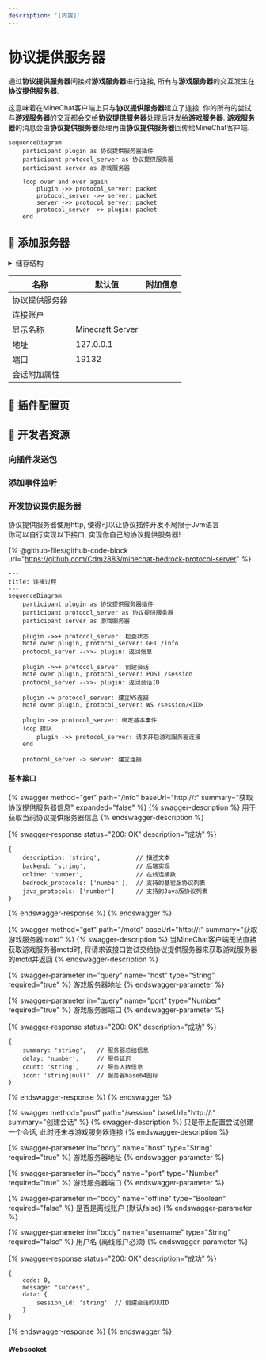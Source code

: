 ```yaml
---
description: '[内置]'
---
```


# 协议提供服务器

通过**协议提供服务器**间接对**游戏服务器**进行连接, 所有与**游戏服务器**的交互发生在**协议提供服务器**.

这意味着在MineChat客户端上只与**协议提供服务器**建立了连接, 你的所有的尝试与**游戏服务器**的交互都会交给**协议提供服务器**处理后转发给**游戏服务器**. **游戏服务器**的消息会由**协议提供服务器**处理再由**协议提供服务器**回传给MineChat客户端.

```mermaid
sequenceDiagram
    participant plugin as 协议提供服务器插件
    participant protocol_server as 协议提供服务器
    participant server as 游戏服务器
    
    loop over and over again
        plugin ->> protocol_server: packet
        protocol_server ->> server: packet
        server ->> protocol_server: packet
        protocol_server ->> plugin: packet
    end
```

## 📝 添加服务器

<details>

<summary>储存结构</summary>

```json5
{
    host: 'string',                  // 地址
    port: 'number',                  // 端口
    account: 'number|null',          // 连接账户
    protocol_server: 'string|null',  // 协议提供服务器
    name: 'string',                  // 显示名称
    options: {}                      // 会话附加属性
}
```

</details>

| 名称      | 默认值              | 附加信息 |
| ------- | ---------------- | ---- |
| 协议提供服务器 |                  |      |
| 连接账户    |                  |      |
| 显示名称    | Minecraft Server |      |
| 地址      | 127.0.0.1        |      |
| 端口      | 19132            |      |
| 会话附加属性  |                  |      |

## 🎲 插件配置页

## 🔧 开发者资源

### 向插件发送包

### 添加事件监听

### 开发协议提供服务器

协议提供服务器使用http, 使得可以让协议插件开发不局限于Jvm语言\
你可以自行实现以下接口, 实现你自己的协议提供服务器!

{% @github-files/github-code-block url="https://github.com/Cdm2883/minechat-bedrock-protocol-server" %}

```mermaid
---
title: 连接过程
---
sequenceDiagram
    participant plugin as 协议提供服务器插件
    participant protocol_server as 协议提供服务器
    participant server as 游戏服务器
    
    plugin ->>+ protocol_server: 检查状态
    Note over plugin, protocol_server: GET /info
    protocol_server -->>- plugin: 返回信息
    
    plugin ->>+ protocol_server: 创建会话
    Note over plugin, protocol_server: POST /session
    protocol_server -->>- plugin: 返回会话ID

    plugin -> protocol_server: 建立WS连接
    Note over plugin, protocol_server: WS /session/<ID>

    plugin ->> protocol_server: 绑定基本事件
    loop 排队
        plugin ->> protocol_server: 请求开启游戏服务器连接
    end

    protocol_server -> server: 建立连接
```

#### 基本接口

{% swagger method="get" path="/info" baseUrl="http://<HOST>:<PORT>" summary="获取协议提供服务器信息" expanded="false" %}
{% swagger-description %}
用于获取当前协议提供服务器信息
{% endswagger-description %}

{% swagger-response status="200: OK" description="成功" %}
```json5
{
    description: 'string',          // 描述文本
    backend: 'string',              // 后端实现
    online: 'number',               // 在线连接数
    bedrock_protocols: ['number'],  // 支持的基岩版协议列表
    java_protocols: ['number']      // 支持的Java版协议列表
}
```
{% endswagger-response %}
{% endswagger %}

{% swagger method="get" path="/motd" baseUrl="http://<HOST>:<PORT>" summary="获取游戏服务器motd" %}
{% swagger-description %}
当MineChat客户端无法直接获取游戏服务器motd时, 将请求该接口尝试交给协议提供服务器来获取游戏服务器的motd并返回
{% endswagger-description %}

{% swagger-parameter in="query" name="host" type="String" required="true" %}
游戏服务器地址
{% endswagger-parameter %}

{% swagger-parameter in="query" name="port" type="Number" required="true" %}
游戏服务器端口
{% endswagger-parameter %}

{% swagger-response status="200: OK" description="成功" %}
```json5
{
    summary: 'string',   // 服务器总结信息
    delay: 'number',     // 服务延迟
    count: 'string',     // 服务人数信息
    icon: 'string|null'  // 服务器base64图标
}
```
{% endswagger-response %}
{% endswagger %}

{% swagger method="post" path="/session" baseUrl="http://<HOST>:<PORT>" summary="创建会话" %}
{% swagger-description %}
只是带上配置尝试创建一个会话, 此时还未与游戏服务器连接
{% endswagger-description %}

{% swagger-parameter in="body" name="host" type="String" required="true" %}
游戏服务器地址
{% endswagger-parameter %}

{% swagger-parameter in="body" name="port" type="Number" required="true" %}
游戏服务器端口
{% endswagger-parameter %}

{% swagger-parameter in="body" name="offline" type="Boolean" required="false" %}
是否是离线账户 (默认false)
{% endswagger-parameter %}

{% swagger-parameter in="body" name="username" type="String" required="false" %}
用户名 (离线账户必须)
{% endswagger-parameter %}

{% swagger-response status="200: OK" description="成功" %}
```json5
{
    code: 0,
    message: "success",
    data: {
        session_id: 'string'  // 创建会话的UUID
    }
}
```
{% endswagger-response %}
{% endswagger %}

#### Websocket
